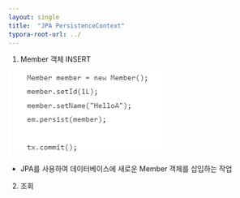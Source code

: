 ```yaml
---
layout: single
title:  "JPA PersistenceContext"
typora-root-url: ../
---
```




1. Member 객체 INSERT

![20231027_173437](/images/2023-10-27-jpa-PersistenceContext/20231027_173437-1698396336988-2.jpg)

- JPA를 사용하여 데이터베이스에 새로운 Member 객체를 삽입하는 작업





2. 조회

<script src="https://gist.github.com/XOHW91/9f276cbf37331bafc5b1ac484442d6aa.js"></script>